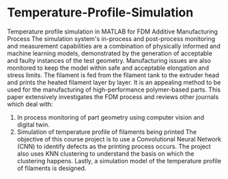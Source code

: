 # Temperature-Profile-Simulation
Temperature profile simulation in MATLAB for FDM Additive Manufacturing Process
The simulation system's in-process and post-process monitoring and measurement capabilities are a combination of physically informed and machine learning models, demonstrated by the generation of acceptable and faulty instances of the test geometry. Manufacturing issues are also monitored to keep the model within safe and acceptable elongation and stress limits.
The filament is fed from the filament tank to the extruder head and prints the heated filament layer by layer. It is an appealing method to be used for the manufacturing of high-performance polymer-based parts. This paper extensively investigates the FDM process and reviews other journals which deal with:
1.	In process monitoring of part geometry using computer vision and digital twin. 
2.	Simulation of temperature profile of filaments being printed
The objective of this course project is to use a Convolutional Neural Network (CNN) to identify defects as the printing process occurs. The project also uses KNN clustering to understand the basis on which the clustering happens. Lastly, a simulation model of the temperature profile of filaments is designed.
